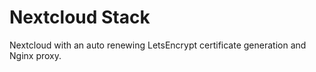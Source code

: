 # Nextcloud Stack

Nextcloud with an auto renewing LetsEncrypt certificate generation and Nginx proxy.

